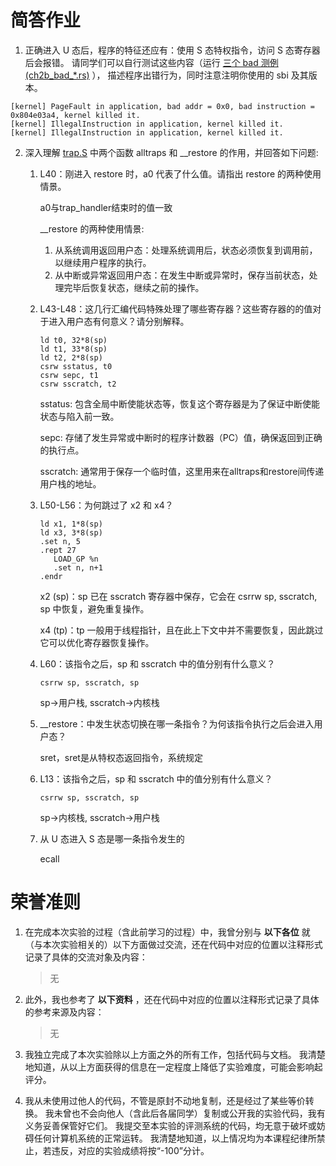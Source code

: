 # 简答作业

1. 正确进入 U 态后，程序的特征还应有：使用 S 态特权指令，访问 S 态寄存器后会报错。 请同学们可以自行测试这些内容（运行 [三个 bad 测例 (ch2b_bad_*.rs)](https://github.com/LearningOS/rCore-Tutorial-Test-2024A/tree/master/src/bin) ）， 描述程序出错行为，同时注意注明你使用的 sbi 及其版本。
```
[kernel] PageFault in application, bad addr = 0x0, bad instruction = 0x804e03a4, kernel killed it.
[kernel] IllegalInstruction in application, kernel killed it.
[kernel] IllegalInstruction in application, kernel killed it.
```

2. 深入理解 [trap.S](https://github.com/LearningOS/rCore-Camp-Code-2024A/blob/ch3/os/src/trap/trap.S) 中两个函数 alltraps 和 __restore 的作用，并回答如下问题:

   1. L40：刚进入 restore 时，a0 代表了什么值。请指出 restore 的两种使用情景。

      a0与trap_handler结束时的值一致

      __restore 的两种使用情景:

      1. 从系统调用返回用户态：处理系统调用后，状态必须恢复到调用前，以继续用户程序的执行。
      2. 从中断或异常返回用户态：在发生中断或异常时，保存当前状态，处理完毕后恢复状态，继续之前的操作。

   2. L43-L48：这几行汇编代码特殊处理了哪些寄存器？这些寄存器的的值对于进入用户态有何意义？请分别解释。

      ```
      ld t0, 32*8(sp)
      ld t1, 33*8(sp)
      ld t2, 2*8(sp)
      csrw sstatus, t0
      csrw sepc, t1
      csrw sscratch, t2
      ```

      sstatus: 包含全局中断使能状态等，恢复这个寄存器是为了保证中断使能状态与陷入前一致。

      sepc: 存储了发生异常或中断时的程序计数器（PC）值，确保返回到正确的执行点。

      sscratch: 通常用于保存一个临时值，这里用来在alltraps和restore间传递用户栈的地址。

   3. L50-L56：为何跳过了 x2 和 x4？

      ```
      ld x1, 1*8(sp)
      ld x3, 3*8(sp)
      .set n, 5
      .rept 27
         LOAD_GP %n
         .set n, n+1
      .endr
      ```

      x2 (sp)：sp 已在 sscratch 寄存器中保存，它会在 csrrw sp, sscratch, sp 中恢复，避免重复操作。

      x4 (tp)：tp 一般用于线程指针，且在此上下文中并不需要恢复，因此跳过它可以优化寄存器恢复操作。

   4. L60：该指令之后，sp 和 sscratch 中的值分别有什么意义？

      ```
      csrrw sp, sscratch, sp
      ```

      sp->用户栈, sscratch->内核栈

   5. __restore：中发生状态切换在哪一条指令？为何该指令执行之后会进入用户态？

      sret，sret是从特权态返回指令，系统规定

   6. L13：该指令之后，sp 和 sscratch 中的值分别有什么意义？

      ```
      csrrw sp, sscratch, sp
      ```

      sp->内核栈, sscratch->用户栈

   7. 从 U 态进入 S 态是哪一条指令发生的

      ecall

# 荣誉准则

1. 在完成本次实验的过程（含此前学习的过程）中，我曾分别与 **以下各位** 就（与本次实验相关的）以下方面做过交流，还在代码中对应的位置以注释形式记录了具体的交流对象及内容：

   > 无

2. 此外，我也参考了 **以下资料** ，还在代码中对应的位置以注释形式记录了具体的参考来源及内容：

   > 无

3. 我独立完成了本次实验除以上方面之外的所有工作，包括代码与文档。 我清楚地知道，从以上方面获得的信息在一定程度上降低了实验难度，可能会影响起评分。

4. 我从未使用过他人的代码，不管是原封不动地复制，还是经过了某些等价转换。 我未曾也不会向他人（含此后各届同学）复制或公开我的实验代码，我有义务妥善保管好它们。 我提交至本实验的评测系统的代码，均无意于破坏或妨碍任何计算机系统的正常运转。 我清楚地知道，以上情况均为本课程纪律所禁止，若违反，对应的实验成绩将按“-100”分计。